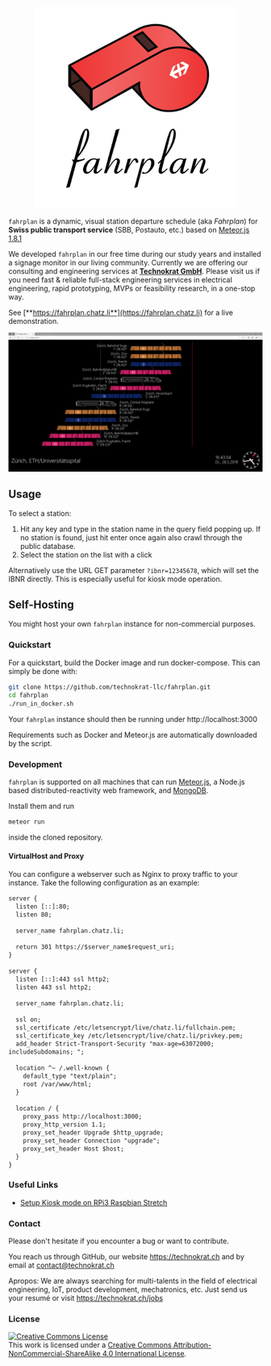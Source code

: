 <p align="center">
<img src="./doc/logo.png" width="400" />
</p>

`fahrplan` is a dynamic, visual station departure schedule (aka *Fahrplan*) for **Swiss public transport service** (SBB, Postauto, etc.) based on [Meteor.js 1.8.1](https://www.meteor.com/)

We developed `fahrplan` in our free time during our study years and installed a signage monitor in our living community. Currently we are offering our consulting and engineering services at [**Technokrat GmbH**](https://technokrat.ch). Please visit us if you need fast & reliable full-stack engineering services in electrical engineering, rapid prototyping, MVPs or feasibility research, in a one-stop way.

See [**https://fahrplan.chatz.li**](https://fahrplan.chatz.li) for a live demonstration.

<img src="./doc/screenshot.png" width="800" />

## Usage

To select a station:

1. Hit any key and type in the station name in the query field popping up.
If no station is found, just hit enter once again also crawl through the public database.
2. Select the station on the list with a click

Alternatively use the URL GET parameter `?ibnr=12345678`, which will set the IBNR directly. This is especially useful for kiosk mode operation.

## Self-Hosting
You might host your own `fahrplan` instance for non-commercial purposes.

### Quickstart
For a quickstart, build the Docker image and run docker-compose. This can simply be done with:

```sh
git clone https://github.com/technokrat-llc/fahrplan.git
cd fahrplan
./run_in_docker.sh
```

Your `fahrplan` instance should then be running under http://localhost:3000

Requirements such as Docker and Meteor.js are automatically downloaded by the script.

### Development
`fahrplan` is supported on all machines that can run [Meteor.js](https://www.meteor.com/), 
a Node.js based distributed-reactivity web framework, and [MongoDB](https://www.mongodb.com/).

Install them and run 

```sh
meteor run
```

inside the cloned repository.


#### VirtualHost and Proxy
You can configure a webserver such as Nginx to proxy traffic to your instance.
Take the following configuration as an example:

```nginx
server {
  listen [::]:80;
  listen 80;

  server_name fahrplan.chatz.li;

  return 301 https://$server_name$request_uri;
}

server {
  listen [::]:443 ssl http2;
  listen 443 ssl http2;

  server_name fahrplan.chatz.li;

  ssl on;
  ssl_certificate /etc/letsencrypt/live/chatz.li/fullchain.pem;
  ssl_certificate_key /etc/letsencrypt/live/chatz.li/privkey.pem;
  add_header Strict-Transport-Security "max-age=63072000; includeSubdomains; ";

  location ^~ /.well-known {
    default_type "text/plain";
    root /var/www/html;
  }

  location / {
    proxy_pass http://localhost:3000;
    proxy_http_version 1.1;
    proxy_set_header Upgrade $http_upgrade;
    proxy_set_header Connection "upgrade";
    proxy_set_header Host $host;
  }
}
```

### Useful Links
* [Setup Kiosk mode on RPi3 Raspbian Stretch](https://itrig.de/index.php?/archives/2309-Raspberry-Pi-3-Kiosk-Chromium-Autostart-im-Vollbildmodus-einrichten.html)

### Contact
Please don't hesitate if you encounter a bug or want to contribute.

You reach us through GitHub, our website https://technokrat.ch and by email at contact@technokrat.ch

Apropos: We are always searching for multi-talents in the field of electrical engineering, 
IoT, product development, mechatronics, etc. Just send us your resumé or visit https://technokrat.ch/jobs

### License
<a rel="license" href="http://creativecommons.org/licenses/by-nc-sa/4.0/"><img alt="Creative Commons License" style="border-width:0" src="https://i.creativecommons.org/l/by-nc-sa/4.0/88x31.png" /></a><br />This work is licensed under a <a rel="license" href="http://creativecommons.org/licenses/by-nc-sa/4.0/">Creative Commons Attribution-NonCommercial-ShareAlike 4.0 International License</a>.
